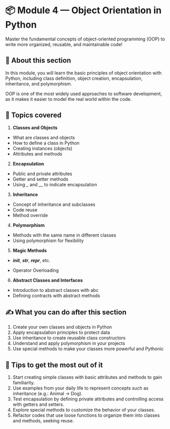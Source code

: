 # 📦 Module 4 — Object Orientation in Python

Master the fundamental concepts of object-oriented programming (OOP) to write more organized, reusable, and maintainable code!

## 🔹 About this section

In this module, you will learn the basic principles of object orientation with Python, including class definition, object creation, encapsulation, inheritance, and polymorphism.

OOP is one of the most widely used approaches to software development, as it makes it easier to model the real world within the code.

## 📖 Topics covered

1. **Classes and Objects**

- What are classes and objects
- How to define a class in Python
- Creating instances (objects)
- Attributes and methods

2. **Encapsulation**

- Public and private attributes
- Getter and setter methods
- Using *_* and *__* to indicate encapsulation

3. **Inheritance**

- Concept of inheritance and subclasses
- Code reuse
- Method override

4. **Polymorphism**

- Methods with the same name in different classes
- Using polymorphism for flexibility

5. **Magic Methods**

- *__init__*, *__str__*, *__repr__*, etc.

- Operator Overloading

6. **Abstract Classes and Interfaces**

- Introduction to abstract classes with abc
- Defining contracts with abstract methods

## ✍️ What you can do after this section

1. Create your own classes and objects in Python
2. Apply encapsulation principles to protect data
3. Use inheritance to create reusable class constructors
4. Understand and apply polymorphism in your projects
5. Use special methods to make your classes more powerful and Pythonic

## 🚀 Tips to get the most out of it

1. Start creating simple classes with basic attributes and methods to gain familiarity.
2. Use examples from your daily life to represent concepts such as inheritance (e.g.: Animal → Dog).
3. Test encapsulation by defining private attributes and controlling access with getters and setters.
4. Explore special methods to customize the behavior of your classes.
5. Refactor codes that use loose functions to organize them into classes and methods, seeking reuse.